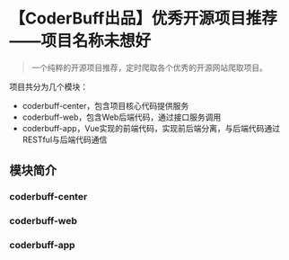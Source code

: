 # 【CoderBuff出品】优秀开源项目推荐——项目名称未想好
> 一个纯粹的开源项目推荐，定时爬取各个优秀的开源网站爬取项目。

项目共分为几个模块：
- coderbuff-center，包含项目核心代码提供服务
- coderbuff-web，包含Web后端代码，通过接口服务调用
- coderbuff-app，Vue实现的前端代码，实现前后端分离，与后端代码通过RESTful与后端代码通信

## 模块简介
### coderbuff-center
### coderbuff-web
### coderbuff-app
